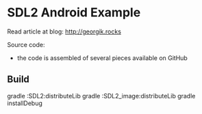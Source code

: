 # SDL2 Android Example

Read article at blog: http://georgik.rocks

Source code:

 - the code is assembled of several pieces available on GitHub

## Build

  gradle :SDL2:distributeLib
  gradle :SDL2_image:distributeLib
  gradle installDebug

